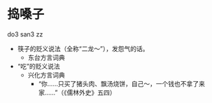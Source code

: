 



# 捣嗓子
do3 san3 zz
+ 筷子的贬义说法（全称“二龙～”），发怨气的话。
  * 东台方言词典
+ “吃”的贬义说法
  * 兴化方言词典
    - “你……只买了猪头肉、飘汤烧饼，自己～，一个钱也不拿了来家……”（《儒林外史》五四）
